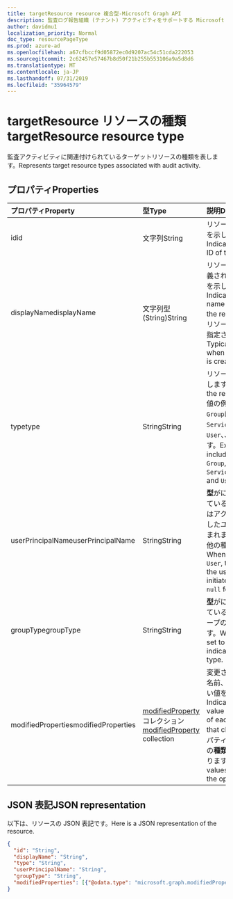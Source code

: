 ```yaml
---
title: targetResource resource 複合型-Microsoft Graph API
description: 監査ログ報告組織 (テナント) アクティビティをサポートする Microsoft Graph API の targetResource entity resource 複合型を定義します。
author: davidmu1
localization_priority: Normal
doc_type: resourcePageType
ms.prod: azure-ad
ms.openlocfilehash: a67cfbccf9d05872ec0d9207ac54c51cda222053
ms.sourcegitcommit: 2c62457e57467b8d50f21b255b553106a9a5d8d6
ms.translationtype: MT
ms.contentlocale: ja-JP
ms.lasthandoff: 07/31/2019
ms.locfileid: "35964579"
---
```

# <a name="targetresource-resource-type"></a><span data-ttu-id="ee287-103">targetResource リソースの種類</span><span class="sxs-lookup"><span data-stu-id="ee287-103">targetResource resource type</span></span>

<span data-ttu-id="ee287-104">監査アクティビティに関連付けられているターゲットリソースの種類を表します。</span><span class="sxs-lookup"><span data-stu-id="ee287-104">Represents target resource types associated with audit activity.</span></span> 


## <a name="properties"></a><span data-ttu-id="ee287-105">プロパティ</span><span class="sxs-lookup"><span data-stu-id="ee287-105">Properties</span></span>

| <span data-ttu-id="ee287-106">プロパティ</span><span class="sxs-lookup"><span data-stu-id="ee287-106">Property</span></span>     | <span data-ttu-id="ee287-107">型</span><span class="sxs-lookup"><span data-stu-id="ee287-107">Type</span></span>   |<span data-ttu-id="ee287-108">説明</span><span class="sxs-lookup"><span data-stu-id="ee287-108">Description</span></span>|
|:---------------|:--------|:----------|
|<span data-ttu-id="ee287-109">id</span><span class="sxs-lookup"><span data-stu-id="ee287-109">id</span></span>|<span data-ttu-id="ee287-110">文字列</span><span class="sxs-lookup"><span data-stu-id="ee287-110">String</span></span>|<span data-ttu-id="ee287-111">リソースの一意の ID を示します。</span><span class="sxs-lookup"><span data-stu-id="ee287-111">Indicates the unique ID of the resource.</span></span>|
|<span data-ttu-id="ee287-112">displayName</span><span class="sxs-lookup"><span data-stu-id="ee287-112">displayName</span></span>|<span data-ttu-id="ee287-113">文字列型 (String)</span><span class="sxs-lookup"><span data-stu-id="ee287-113">String</span></span>|<span data-ttu-id="ee287-114">リソースに対して定義されている表示名を示します。</span><span class="sxs-lookup"><span data-stu-id="ee287-114">Indicates the visible name defined for the resource.</span></span> <span data-ttu-id="ee287-115">通常、リソースの作成時に指定されます。</span><span class="sxs-lookup"><span data-stu-id="ee287-115">Typically specified when the resource is created.</span></span>|
|<span data-ttu-id="ee287-116">type</span><span class="sxs-lookup"><span data-stu-id="ee287-116">type</span></span>|<span data-ttu-id="ee287-117">String</span><span class="sxs-lookup"><span data-stu-id="ee287-117">String</span></span>|<span data-ttu-id="ee287-118">リソースの種類を表します。</span><span class="sxs-lookup"><span data-stu-id="ee287-118">Describes the resource type.</span></span>  <span data-ttu-id="ee287-119">値の例`Application`に`Group`は`ServicePrincipal`、、 `User`、、などがあります。</span><span class="sxs-lookup"><span data-stu-id="ee287-119">Example values include `Application`, `Group`, `ServicePrincipal`, and `User`.</span></span>|
|<span data-ttu-id="ee287-120">userPrincipalName</span><span class="sxs-lookup"><span data-stu-id="ee287-120">userPrincipalName</span></span>|<span data-ttu-id="ee287-121">String</span><span class="sxs-lookup"><span data-stu-id="ee287-121">String</span></span>|<span data-ttu-id="ee287-122">**型**がに`User`設定されている場合、これにはアクションを開始したユーザー名が含まれます。`null`その他の種類の場合。</span><span class="sxs-lookup"><span data-stu-id="ee287-122">When **type** is set to `User`, this includes the user name that initiated the action; `null` for other types.</span></span>|
|<span data-ttu-id="ee287-123">groupType</span><span class="sxs-lookup"><span data-stu-id="ee287-123">groupType</span></span>|<span data-ttu-id="ee287-124">String</span><span class="sxs-lookup"><span data-stu-id="ee287-124">String</span></span>|<span data-ttu-id="ee287-125">**型**がに`Group`設定されている場合は、グループの種類を示します。</span><span class="sxs-lookup"><span data-stu-id="ee287-125">When **type** is set to `Group`, this indicates the group type.</span></span>|
|<span data-ttu-id="ee287-126">modifiedProperties</span><span class="sxs-lookup"><span data-stu-id="ee287-126">modifiedProperties</span></span>|<span data-ttu-id="ee287-127">[modifiedProperty](modifiedproperty.md)コレクション</span><span class="sxs-lookup"><span data-stu-id="ee287-127">[modifiedProperty](modifiedproperty.md) collection</span></span>|<span data-ttu-id="ee287-128">変更された各属性の名前、古い値、新しい値を示します。</span><span class="sxs-lookup"><span data-stu-id="ee287-128">Indicates name, old value and new value of each attribute that changed.</span></span> <span data-ttu-id="ee287-129">プロパティの値は、操作の**種類**によって異なります。</span><span class="sxs-lookup"><span data-stu-id="ee287-129">Property values depend on the operation **type**.</span></span>|

## <a name="json-representation"></a><span data-ttu-id="ee287-130">JSON 表記</span><span class="sxs-lookup"><span data-stu-id="ee287-130">JSON representation</span></span>

<span data-ttu-id="ee287-131">以下は、リソースの JSON 表記です。</span><span class="sxs-lookup"><span data-stu-id="ee287-131">Here is a JSON representation of the resource.</span></span>

<!-- {
  "blockType": "resource",
  "optionalProperties": [

  ],
  "@odata.type": "microsoft.graph.targetResource"
}-->

```json
{
  "id": "String",
  "displayName": "String",
  "type": "String",
  "userPrincipalName": "String",
  "groupType": "String", 
  "modifiedProperties": [{"@odata.type": "microsoft.graph.modifiedProperty"}]
}

```


<!-- uuid: 8fcb5dbc-d5aa-4681-8e31-b001d5168d79
2015-10-25 14:57:30 UTC -->
<!-- {
  "type": "#page.annotation",
  "description": "targetResource resource",
  "keywords": "",
  "section": "documentation",
  "tocPath": ""
}-->
